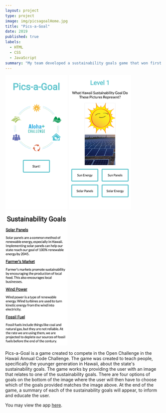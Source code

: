 ```yaml
---
layout: project
type: project
image: img/picsagoalHome.jpg
title: "Pics-a-Goal"
date: 2019
published: true
labels:
  - HTML
  - CSS
  - JavaScript
summary: "My team developed a sustainability goals game that won first place in the 2019 Hawaii Annual Code Challenge in the High School division."
---
```

<div class="text-center p-4">
  <img width="200px" src="../img/picsagoalHome.png" class="img-thumbnail" >
  <img width="200px" src="../img/picsagoalLevel.png" class="img-thumbnail" >
  <img width="200px" src="../img/picsagoalInfo.png" class="img-thumbnail" >
</div>

Pics-a-Goal is a game created to compete in the Open Challenge in the Hawaii Annual Code Challenge. The game was created to teach people, specifically the younger generation in Hawaii, about the state's sustainability goals. The game works by providing the user with an image that relates to one of the sustainability goals. There are four options of goals on the bottom of the image where the user will then have to choose which of the goals provided matches the image above. At the end of the game, a summary of each of the sustainability goals will appear, to inform and educate the user.

You may view the app [here](https://kristineorpilla.github.io/netjxrk/).
